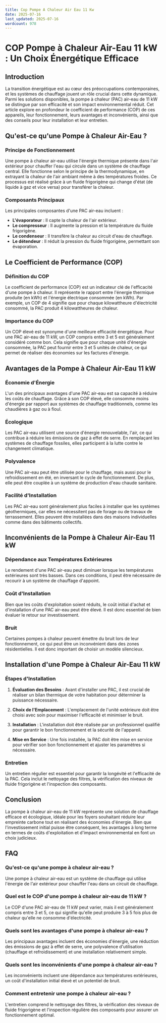```yaml
---
title: Cop Pompe A Chaleur Air Eau 11 Kw
date: 2025-07-16
last_updated: 2025-07-16
wordcount: 978
---
```


# COP Pompe à Chaleur Air-Eau 11 kW : Un Choix Énergétique Efficace

## Introduction

La transition énergétique est au cœur des préoccupations contemporaines, et les systèmes de chauffage jouent un rôle crucial dans cette dynamique. Parmi les solutions disponibles, la pompe à chaleur (PAC) air-eau de 11 kW se distingue par son efficacité et son impact environnemental réduit. Cet article explore en profondeur le coefficient de performance (COP) de ces appareils, leur fonctionnement, leurs avantages et inconvénients, ainsi que des conseils pour leur installation et leur entretien.

## Qu'est-ce qu'une Pompe à Chaleur Air-Eau ?

### Principe de Fonctionnement

Une pompe à chaleur air-eau utilise l'énergie thermique présente dans l'air extérieur pour chauffer l'eau qui circule dans un système de chauffage central. Elle fonctionne selon le principe de la thermodynamique, en extrayant la chaleur de l'air ambiant même à des températures froides. Ce processus est réalisé grâce à un fluide frigorigène qui change d'état (de liquide à gaz et vice versa) pour transférer la chaleur.

### Composants Principaux

Les principales composantes d'une PAC air-eau incluent :

- **L'évaporateur** : Il capte la chaleur de l'air extérieur.
- **Le compresseur** : Il augmente la pression et la température du fluide frigorigène.
- **Le condenseur** : Il transfère la chaleur au circuit d'eau de chauffage.
- **Le détendeur** : Il réduit la pression du fluide frigorigène, permettant son évaporation.

## Le Coefficient de Performance (COP)

### Définition du COP

Le coefficient de performance (COP) est un indicateur clé de l'efficacité d'une pompe à chaleur. Il représente le rapport entre l'énergie thermique produite (en kWh) et l'énergie électrique consommée (en kWh). Par exemple, un COP de 4 signifie que pour chaque kilowattheure d'électricité consommé, la PAC produit 4 kilowattheures de chaleur.

### Importance du COP

Un COP élevé est synonyme d'une meilleure efficacité énergétique. Pour une PAC air-eau de 11 kW, un COP compris entre 3 et 5 est généralement considéré comme bon. Cela signifie que pour chaque unité d'énergie consommée, la PAC peut fournir entre 3 et 5 unités de chaleur, ce qui permet de réaliser des économies sur les factures d'énergie.

## Avantages de la Pompe à Chaleur Air-Eau 11 kW

### Économie d'Énergie

L'un des principaux avantages d'une PAC air-eau est sa capacité à réduire les coûts de chauffage. Grâce à son COP élevé, elle consomme moins d'énergie par rapport aux systèmes de chauffage traditionnels, comme les chaudières à gaz ou à fioul.

### Écologique

Les PAC air-eau utilisent une source d'énergie renouvelable, l'air, ce qui contribue à réduire les émissions de gaz à effet de serre. En remplaçant les systèmes de chauffage fossiles, elles participent à la lutte contre le changement climatique.

### Polyvalence

Une PAC air-eau peut être utilisée pour le chauffage, mais aussi pour le refroidissement en été, en inversant le cycle de fonctionnement. De plus, elle peut être couplée à un système de production d'eau chaude sanitaire.

### Facilité d'Installation

Les PAC air-eau sont généralement plus faciles à installer que les systèmes géothermiques, car elles ne nécessitent pas de forage ou de travaux de terrassement. Elles peuvent être installées dans des maisons individuelles comme dans des bâtiments collectifs.

## Inconvénients de la Pompe à Chaleur Air-Eau 11 kW

### Dépendance aux Températures Extérieures

Le rendement d'une PAC air-eau peut diminuer lorsque les températures extérieures sont très basses. Dans ces conditions, il peut être nécessaire de recourir à un système de chauffage d'appoint.

### Coût d'Installation

Bien que les coûts d'exploitation soient réduits, le coût initial d'achat et d'installation d'une PAC air-eau peut être élevé. Il est donc essentiel de bien évaluer le retour sur investissement.

### Bruit

Certaines pompes à chaleur peuvent émettre du bruit lors de leur fonctionnement, ce qui peut être un inconvénient dans des zones résidentielles. Il est donc important de choisir un modèle silencieux.

## Installation d'une Pompe à Chaleur Air-Eau 11 kW

### Étapes d'Installation

1. **Évaluation des Besoins** : Avant d'installer une PAC, il est crucial de réaliser un bilan thermique de votre habitation pour déterminer la puissance nécessaire.
   
2. **Choix de l'Emplacement** : L'emplacement de l'unité extérieure doit être choisi avec soin pour maximiser l'efficacité et minimiser le bruit.

3. **Installation** : L'installation doit être réalisée par un professionnel qualifié pour garantir le bon fonctionnement et la sécurité de l'appareil.

4. **Mise en Service** : Une fois installée, la PAC doit être mise en service pour vérifier son bon fonctionnement et ajuster les paramètres si nécessaire.

### Entretien

Un entretien régulier est essentiel pour garantir la longévité et l'efficacité de la PAC. Cela inclut le nettoyage des filtres, la vérification des niveaux de fluide frigorigène et l'inspection des composants.

## Conclusion

La pompe à chaleur air-eau de 11 kW représente une solution de chauffage efficace et écologique, idéale pour les foyers souhaitant réduire leur empreinte carbone tout en réalisant des économies d'énergie. Bien que l'investissement initial puisse être conséquent, les avantages à long terme en termes de coûts d'exploitation et d'impact environnemental en font un choix judicieux. 

## FAQ

### Qu'est-ce qu'une pompe à chaleur air-eau ?

Une pompe à chaleur air-eau est un système de chauffage qui utilise l'énergie de l'air extérieur pour chauffer l'eau dans un circuit de chauffage.

### Quel est le COP d'une pompe à chaleur air-eau de 11 kW ?

Le COP d'une PAC air-eau de 11 kW peut varier, mais il est généralement compris entre 3 et 5, ce qui signifie qu'elle peut produire 3 à 5 fois plus de chaleur qu'elle ne consomme d'électricité.

### Quels sont les avantages d'une pompe à chaleur air-eau ?

Les principaux avantages incluent des économies d'énergie, une réduction des émissions de gaz à effet de serre, une polyvalence d'utilisation (chauffage et refroidissement) et une installation relativement simple.

### Quels sont les inconvénients d'une pompe à chaleur air-eau ?

Les inconvénients incluent une dépendance aux températures extérieures, un coût d'installation initial élevé et un potentiel de bruit.

### Comment entretenir une pompe à chaleur air-eau ?

L'entretien comprend le nettoyage des filtres, la vérification des niveaux de fluide frigorigène et l'inspection régulière des composants pour assurer un fonctionnement optimal.